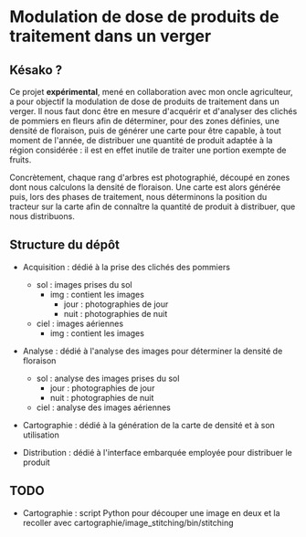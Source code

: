 # Modulation de dose de produits de traitement dans un verger

## Késako ?

Ce projet **expérimental**, mené en collaboration avec mon oncle agriculteur,
a pour objectif la modulation de dose de produits de traitement dans un verger.
Il nous faut donc être en mesure d'acquérir et d'analyser des clichés de pommiers
en fleurs afin de déterminer, pour des zones définies, une densité de floraison, 
puis de générer une carte pour être capable, à tout moment de l'année, de 
distribuer une quantité de produit adaptée à la région considérée : il est en
effet inutile de traiter une portion exempte de fruits.

Concrètement, chaque rang d'arbres est photographié, découpé en zones dont nous 
calculons la densité de floraison. Une carte est alors générée puis, lors des 
phases de traitement, nous déterminons la position du tracteur sur la carte afin 
de connaître la quantité de produit à distribuer, que nous distribuons. 

## Structure du dépôt
* Acquisition : dédié à la prise des clichés des pommiers
    * sol : images prises du sol
        * img : contient les images
            * jour : photographies de jour
            * nuit : photographies de nuit
    * ciel : images aériennes
        * img : contient les images       
        
* Analyse : dédié à l'analyse des images pour déterminer la densité de floraison
    * sol : analyse des images prises du sol
        * jour : photographies de jour
        * nuit : photographies de nuit
    * ciel : analyse des images aériennes
    
* Cartographie : dédié à la génération de la carte de densité et à son utilisation

* Distribution : dédié à l'interface embarquée employée pour distribuer le produit

## TODO
* Cartographie : script Python pour découper une image en deux et la recoller 
avec cartographie/image_stitching/bin/stitching
